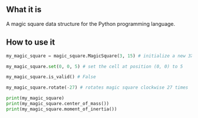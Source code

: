 ## What it is
A magic square data structure for the Python programming language.

## How to use it
```python
my_magic_square = magic_square.MagicSquare(3, 15) # initialize a new 3X3 magic square with magic constant of 15

my_magic_square.set(0, 0, 5) # set the cell at position (0, 0) to 5

my_magic_square.is_valid() # False

my_magic_square.rotate(-27) # rotates magic square clockwise 27 times

print(my_magic_square)
print(my_magic_square.center_of_mass())
print(my_magic_square.moment_of_inertia())
```
